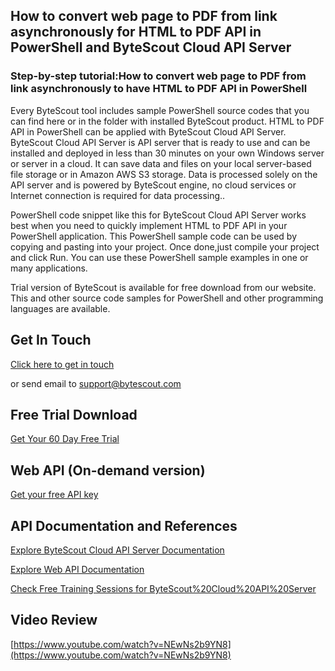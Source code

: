 ## How to convert web page to PDF from link asynchronously for HTML to PDF API in PowerShell and ByteScout Cloud API Server

### Step-by-step tutorial:How to convert web page to PDF from link asynchronously to have HTML to PDF API in PowerShell

Every ByteScout tool includes sample PowerShell source codes that you can find here or in the folder with installed ByteScout product. HTML to PDF API in PowerShell can be applied with ByteScout Cloud API Server. ByteScout Cloud API Server is API server that is ready to use and can be installed and deployed in less than 30 minutes on your own Windows server or server in a cloud. It can save data and files on your local server-based file storage or in Amazon AWS S3 storage. Data is processed solely on the API server and is powered by ByteScout engine, no cloud services or Internet connection is required for data processing..

PowerShell code snippet like this for ByteScout Cloud API Server works best when you need to quickly implement HTML to PDF API in your PowerShell application. This PowerShell sample code can be used by copying and pasting into your project. Once done,just compile your project and click Run. You can use these PowerShell sample examples in one or many applications.

Trial version of ByteScout is available for free download from our website. This and other source code samples for PowerShell and other programming languages are available.

## Get In Touch

[Click here to get in touch](https://bytescout.zendesk.com/hc/en-us/requests/new?subject=ByteScout%20Cloud%20API%20Server%20Question)

or send email to [support@bytescout.com](mailto:support@bytescout.com?subject=ByteScout%20Cloud%20API%20Server%20Question) 

## Free Trial Download

[Get Your 60 Day Free Trial](https://bytescout.com/download/web-installer?utm_source=github-readme)

## Web API (On-demand version)

[Get your free API key](https://pdf.co/documentation/api?utm_source=github-readme)

## API Documentation and References

[Explore ByteScout Cloud API Server Documentation](https://bytescout.com/documentation/index.html?utm_source=github-readme)

[Explore Web API Documentation](https://pdf.co/documentation/api?utm_source=github-readme)

[Check Free Training Sessions for ByteScout%20Cloud%20API%20Server](https://academy.bytescout.com/)

## Video Review

[https://www.youtube.com/watch?v=NEwNs2b9YN8](https://www.youtube.com/watch?v=NEwNs2b9YN8)